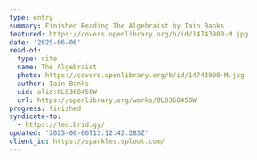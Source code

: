 ```yaml
---
type: entry
summary: Finished Reading The Algebraist by Iain Banks
featured: https://covers.openlibrary.org/b/id/14743900-M.jpg
date: '2025-06-06'
read-of:
  type: cite
  name: The Algebraist
  photo: https://covers.openlibrary.org/b/id/14743900-M.jpg
  author: Iain Banks
  uid: olid:OL8368450W
  url: https://openlibrary.org/works/OL8368450W
progress: finished
syndicate-to:
  - https://fed.brid.gy/
updated: '2025-06-06T13:12:42.283Z'
client_id: https://sparkles.sploot.com/
---
```

